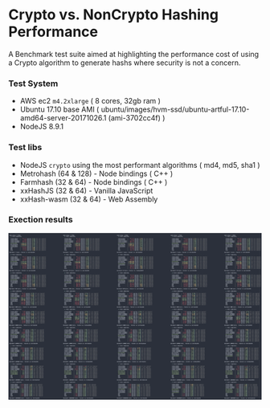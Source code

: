 # Crypto vs. NonCrypto Hashing Performance

A Benchmark test suite aimed at highlighting the performance cost of using a Crypto algorithm to generate hashs where security is not a concern. 

### Test System

- AWS ec2 `m4.2xlarge` ( 8 cores, 32gb ram ) 
- Ubuntu 17.10 base AMI ( ubuntu/images/hvm-ssd/ubuntu-artful-17.10-amd64-server-20171026.1 (ami-3702cc4f) )
- NodeJS 8.9.1

### Test libs

- NodeJS `crypto` using the most performant algorithms ( md4, md5, sha1 )
- Metrohash (64 & 128) - Node bindings ( C++ )
- Farmhash (32 & 64) - Node bindings ( C++ )
- xxHashJS (32 & 64) - Vanilla JavaScript 
- xxHash-wasm (32 & 64) - Web Assembly

### Exection results

![perf results](/assets/perf_runs.png?raw=true "Five test runs")